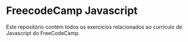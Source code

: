 # FreecodeCamp Javascript
 Este repositório contém todos os exercicios relacionados ao currículo de Javascript do FreeCodeCamp.
